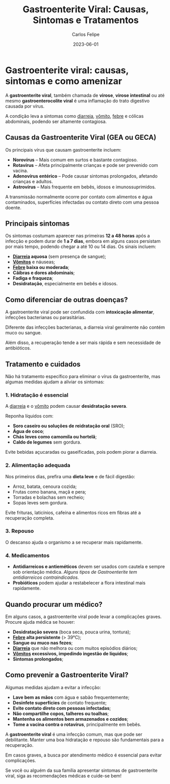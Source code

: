 ﻿---
title: 'Gastroenterite Viral: Causas, Sintomas e Tratamentos'
date: '2023-06-01'
excerpt: 'Saiba tudo sobre a gastroenterite viral: sintomas, formas de transmissão, tratamentos e quando procurar um médico.'
author: 'Carlos Felipe'
image: 'https://images.pexels.com/photos/3807733/pexels-photo-3807733.jpeg?auto=compress&cs=tinysrgb&w=1260&h=750&dpr=1'
---

# Gastroenterite viral: causas, sintomas e como amenizar

A **gastroenterite viral**, também chamada de **virose**, **virose intestinal** ou até mesmo **gastroenterocolite viral** é uma inflamação do trato digestivo causada por vírus. 

A condição leva a sintomas como [diarreia](https://meudoutor.digital/blog/diarreia), [vômito](https://meudoutor.digital/blog/vomito), [febre](https://meudoutor.digital/blog/febre) e cólicas abdominais, podendo ser altamente contagiosa. 

## Causas da Gastroenterite Viral (GEA ou GECA)

Os principais vírus que causam gastroenterite incluem:

- **Norovírus** – Mais comum em surtos e bastante contagioso.
- **Rotavírus** – Afeta principalmente crianças e pode ser prevenido com vacina.
- **Adenovírus entérico** – Pode causar sintomas prolongados, afetando crianças e adultos.
- **Astrovírus** – Mais frequente em bebês, idosos e imunossuprimidos.

A transmissão normalmente ocorre por contato com alimentos e água contaminados, superfícies infectadas ou contato direto com uma pessoa doente.

## Principais sintomas

Os sintomas costumam aparecer nas primeiras **12 a 48 horas** após a infecção e podem durar de **1 a 7 dias**, embora em alguns casos persistam por mais tempo, podendo chegar a até 10 ou 14 dias. Os sinais incluem:

- **[Diarreia](https://meudoutor.digital/blog/diarreia) aquosa** (sem presença de sangue);
- **[Vômitos](https://meudoutor.digital/blog/vomito)** e náuseas;
- **[Febre](https://meudoutor.digital/blog/febre) baixa ou moderada**;
- **Cãibras e dores abdominais**;
- **Fadiga e fraqueza**;
- **Desidratação**, especialmente em bebês e idosos.

## Como diferenciar de outras doenças?

A gastroenterite viral pode ser confundida com **intoxicação alimentar**, infecções bacterianas ou parasitárias. 

Diferente das infecções bacterianas, a diarreia viral geralmente não contém muco ou sangue. 

Além disso, a recuperação tende a ser mais rápida e sem necessidade de antibióticos.

## Tratamento e cuidados

Não há tratamento específico para eliminar o vírus da gastroenterite, mas algumas medidas ajudam a aliviar os sintomas:

### 1. **Hidratação é essencial**
A [diarreia](https://meudoutor.digital/blog/diarreia) e o [vômito](https://meudoutor.digital/blog/vomito) podem causar **desidratação severa**. 

Reponha líquidos com:

- **Soro caseiro ou soluções de reidratação oral** (SRO);
- **Água de coco**;
- **Chás leves como camomila ou hortelã**;
- **Caldo de legumes** sem gordura.

Evite bebidas açucaradas ou gaseificadas, pois podem piorar a diarreia.

### 2. **Alimentação adequada**
Nos primeiros dias, prefira uma **dieta leve** e de fácil digestão:

- Arroz, batata, cenoura cozida;
- Frutas como banana, maçã e pera;
- Torradas e bolachas sem recheio;
- Sopas leves sem gordura.

Evite frituras, laticínios, cafeína e alimentos ricos em fibras até a recuperação completa.

### 3. **Repouso**
O descanso ajuda o organismo a se recuperar mais rapidamente.

### 4. **Medicamentos**
- **Antidiarreicos e antieméticos** devem ser usados com cautela e sempre sob orientação médica. *Alguns tipos de Gastroenterite tem antidiarreicos contraindicados.*
- **Probióticos** podem ajudar a restabelecer a flora intestinal mais rapidamente.

## Quando procurar um médico?

Em alguns casos, a gastroenterite viral pode levar a complicações graves. Procure ajuda médica se houver:

- **Desidratação severa** (boca seca, pouca urina, tontura);
- **[Febre](https://meudoutor.digital/blog/febre) alta persistente** (> 39°C);
- **Sangue ou muco nas fezes**;
- **[Diarreia](https://meudoutor.digital/blog/diarreia)** que não melhora ou com muitos episódios diários;
- **[Vômitos](https://meudoutor.digital/blog/vomito) excessivos, impedindo ingestão de líquidos**;
- **Sintomas prolongados**;

## Como prevenir a Gastroenterite Viral?

Algumas medidas ajudam a evitar a infecção:

- **Lave bem as mãos** com água e sabão frequentemente;
- **Desinfete superfícies** de contato frequente;
- **Evite contato direto com pessoas infectadas**;
- **Não compartilhe copos, talheres ou toalhas**;
- **Mantenha os alimentos bem armazenados e cozidos**;
- **Tome a vacina contra o rotavírus**, principalmente em bebês.

A **gastroenterite viral** é uma infecção comum, mas que pode ser debilitante. Manter uma boa hidratação e repouso são fundamentais para a recuperação. 

Em casos graves, a busca por atendimento médico é essencial para evitar complicações. 

Se você ou alguém da sua família apresentar sintomas de gastroenterite viral, siga as recomendações médicas e cuide-se bem!

